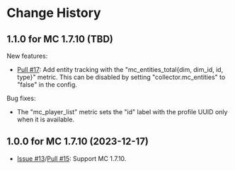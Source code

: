 
Change History
==============

1.1.0 for MC 1.7.10 (TBD)
--------------------------------

New features:

- [Pull #17](https://github.com/cpburnz/minecraft-prometheus-exporter/pull/17): Add entity tracking with the "mc_entities_total{dim, dim_id, id, type}" metric. This can be disabled by setting "collector.mc_entities" to "false" in the config.

Bug fixes:

- The "mc_player_list" metric sets the "id" label with the profile UUID only when it is available.


1.0.0 for MC 1.7.10 (2023-12-17)
--------------------------------

- [Issue #13](https://github.com/cpburnz/minecraft-prometheus-exporter/issues/13)/[Pull #15](https://github.com/cpburnz/minecraft-prometheus-exporter/pull/15): Support MC 1.7.10.
